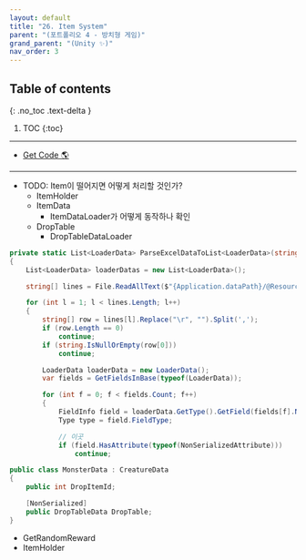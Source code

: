 ```yaml
---
layout: default
title: "26. Item System"
parent: "(포트폴리오 4 - 방치형 게임)"
grand_parent: "(Unity ✨)"
nav_order: 3
---
```


## Table of contents
{: .no_toc .text-delta }

1. TOC
{:toc}

---

* [Get Code 🌎](https://github.com/Arthur880708/Unity.IncrementalGame.Example/tree/11)

---

* TODO: Item이 떨어지면 어떻게 처리할 것인가?
    * ItemHolder
    * ItemData
        * ItemDataLoader가 어떻게 동작하나 확인
    * DropTable
        * DropTableDataLoader

```csharp
private static List<LoaderData> ParseExcelDataToList<LoaderData>(string filename) where LoaderData : new()
{
    List<LoaderData> loaderDatas = new List<LoaderData>();

    string[] lines = File.ReadAllText($"{Application.dataPath}/@Resources/Data/ExcelData/{filename}Data.csv").Split("\n");

    for (int l = 1; l < lines.Length; l++)
    {
        string[] row = lines[l].Replace("\r", "").Split(',');
        if (row.Length == 0)
            continue;
        if (string.IsNullOrEmpty(row[0]))
            continue;

        LoaderData loaderData = new LoaderData();
        var fields = GetFieldsInBase(typeof(LoaderData));

        for (int f = 0; f < fields.Count; f++)
        {
            FieldInfo field = loaderData.GetType().GetField(fields[f].Name);
            Type type = field.FieldType;

            // 이곳
            if (field.HasAttribute(typeof(NonSerializedAttribute)))
                continue;
```

```csharp
public class MonsterData : CreatureData
{
    public int DropItemId;

    [NonSerialized]
    public DropTableData DropTable;
}
```

* GetRandomReward
* ItemHolder

